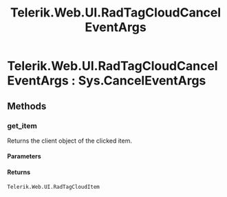 ﻿---
title: Telerik.Web.UI.RadTagCloudCancelEventArgs
page_title: Client-side API Reference
description: Client-side API Reference
---

# Telerik.Web.UI.RadTagCloudCancelEventArgs : Sys.CancelEventArgs

## Methods

###  get_item

Returns the client object of the clicked item. 

#### Parameters

#### Returns

`Telerik.Web.UI.RadTagCloudItem` 

